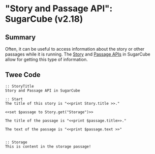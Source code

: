 # "Story and Passage API": SugarCube (v2.18)

## Summary

Often, it can be useful to access information about the story or other passages while it is running. The [Story](https://www.motoslave.net/sugarcube/2/docs/#story-api) and [Passage APIs](https://www.motoslave.net/sugarcube/2/docs/#passage-api) in SugarCube allow for getting this type of information.

## Twee Code

```
:: StoryTitle
Story and Passage API in SugarCube

:: Start
The title of this story is "<<print Story.title >>."

<<set $passage to Story.get("Storage")>>

The title of the passage is "<<print $passage.title>>."

The text of the passage is "<<print $passage.text >>"


:: Storage
This is content in the storage passage!

```
